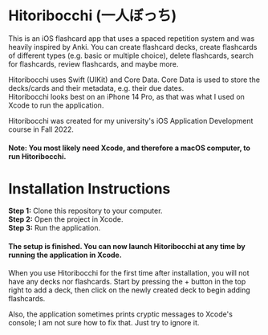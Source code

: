 # Hitoribocchi (一人ぼっち)
This is an iOS flashcard app that uses a spaced repetition system and was heavily inspired by Anki. You can create flashcard decks, create flashcards of different types (e.g. basic or multiple choice), delete flashcards, search for flashcards, review flashcards, and maybe more.

Hitoribocchi uses Swift (UIKit) and Core Data. Core Data is used to store the decks/cards and their metadata, e.g. their due dates. \
Hitoribocchi looks best on an iPhone 14 Pro, as that was what I used on Xcode to run the application.

Hitoribocchi was created for my university's iOS Application Development course in Fall 2022.

#### Note: You most likely need Xcode, and therefore a macOS computer, to run Hitoribocchi.

# Installation Instructions
**Step 1:** Clone this repository to your computer. \
**Step 2:** Open the project in Xcode. \
**Step 3:** Run the application.

#### The setup is finished. You can now launch Hitoribocchi at any time by running the application in Xcode.

When you use Hitoribocchi for the first time after installation, you will not have any decks nor flashcards. Start by pressing the + button in the top right to add a deck, then click on the newly created deck to begin adding flashcards.

Also, the application sometimes prints cryptic messages to Xcode's console; I am not sure how to fix that. Just try to ignore it.
